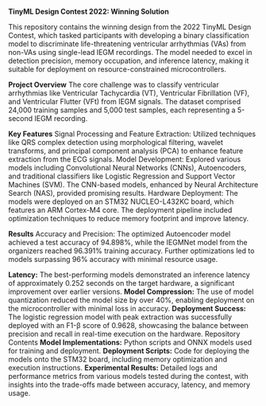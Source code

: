 **TinyML Design Contest 2022: Winning Solution**

This repository contains the winning design from the 2022 TinyML Design Contest, which tasked participants with developing a binary classification model to discriminate life-threatening ventricular arrhythmias (VAs) from non-VAs using single-lead IEGM recordings. The model needed to excel in detection precision, memory occupation, and inference latency, making it suitable for deployment on resource-constrained microcontrollers.

**Project Overview**
The core challenge was to classify ventricular arrhythmias like Ventricular Tachycardia (VT), Ventricular Fibrillation (VF), and Ventricular Flutter (VFt) from IEGM signals. The dataset comprised 24,000 training samples and 5,000 test samples, each representing a 5-second IEGM recording.

**Key Features**
Signal Processing and Feature Extraction: Utilized techniques like QRS complex detection using morphological filtering, wavelet transforms, and principal component analysis (PCA) to enhance feature extraction from the ECG signals.
Model Development: Explored various models including Convolutional Neural Networks (CNNs), Autoencoders, and traditional classifiers like Logistic Regression and Support Vector Machines (SVM). The CNN-based models, enhanced by Neural Architecture Search (NAS), provided promising results.
Hardware Deployment: The models were deployed on an STM32 NUCLEO-L432KC board, which features an ARM Cortex-M4 core. The deployment pipeline included optimization techniques to reduce memory footprint and improve latency.

**Results**
Accuracy and Precision: The optimized Autoencoder model achieved a test accuracy of 94.898%, while the IEGMNet model from the organizers reached 96.391% training accuracy. Further optimizations led to models surpassing 96% accuracy with minimal resource usage.

**Latency:** The best-performing models demonstrated an inference latency of approximately 0.252 seconds on the target hardware, a significant improvement over earlier versions.
**Model Compression:** The use of model quantization reduced the model size by over 40%, enabling deployment on the microcontroller with minimal loss in accuracy.
**Deployment Success:** The logistic regression model with peak extraction was successfully deployed with an F1-β score of 0.9628, showcasing the balance between precision and recall in real-time execution on the hardware.
Repository Contents
**Model Implementations:** Python scripts and ONNX models used for training and deployment.
**Deployment Scripts:** Code for deploying the models onto the STM32 board, including memory optimization and execution instructions.
**Experimental Results:** Detailed logs and performance metrics from various models tested during the contest, with insights into the trade-offs made between accuracy, latency, and memory usage.
